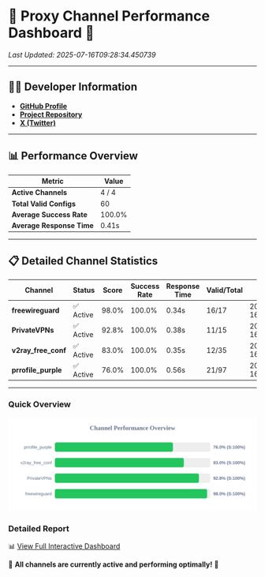 # 🌟 Proxy Channel Performance Dashboard 🌟

_Last Updated: 2025-07-16T09:28:34.450739_

---

## 👩‍💻 Developer Information

- **[GitHub Profile](https://github.com/4n0nymou3)**  
- **[Project Repository](https://github.com/4n0nymou3/multi-proxy-config-fetcher)**  
- **[X (Twitter)](https://x.com/4n0nymou3)**  

---

## 📊 Performance Overview

| Metric                | Value       |
|-----------------------|-------------|
| **Active Channels**   | 4 / 4       |
| **Total Valid Configs** | 60          |
| **Average Success Rate** | 100.0%      |
| **Average Response Time** | 0.41s       |

---

## 📋 Detailed Channel Statistics

| Channel          | Status     | Score  | Success Rate | Response Time | Valid/Total | Last Success               |
|------------------|------------|--------|--------------|---------------|-------------|----------------------------|
| **freewireguard**  | ✅ Active  | 98.0%  | 100.0% | 0.34s         | 16/17       | 2025-07-16T09:28:34.448956 |
| **PrivateVPNs**  | ✅ Active  | 92.8%  | 100.0% | 0.38s         | 11/15       | 2025-07-16T09:28:34.081162 |
| **v2ray_free_conf**  | ✅ Active  | 83.0%  | 100.0% | 0.35s         | 12/35       | 2025-07-16T09:28:33.654666 |
| **prrofile_purple**  | ✅ Active  | 76.0%  | 100.0% | 0.56s         | 21/97       | 2025-07-16T09:28:33.244426 |

---

### Quick Overview
<div align="center">
  <a href="https://raw.githubusercontent.com/nullluser/NullRepo/refs/heads/main/assets/channel_stats_chart.svg">
    <img src="https://raw.githubusercontent.com/nullluser/NullRepo/refs/heads/main/assets/channel_stats_chart.svg" alt="Source Performance Statistics" width="800">
  </a>
</div>

### Detailed Report
📊 [View Full Interactive Dashboard](https://htmlpreview.github.io/?https://github.com/nullluser/NullRepo/blob/main/assets/performance_report.html)

🎉 **All channels are currently active and performing optimally!** 🎉
